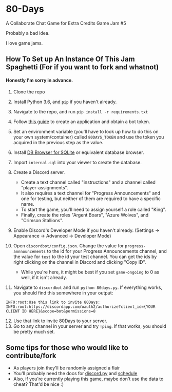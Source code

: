 # 80-Days
A Collaborate Chat Game for Extra Credits Game Jam #5

Probably a bad idea.

I love game jams.

## How To Set up An Instance Of This Jam Spaghetti (For if you want to fork and whatnot)
#### Honestly I'm sorry in advance.
1. Clone the repo
2. Install Python 3.6, and `pip` if you haven't already.
3. Navigate to the repo, and run `pip install -r requirements.txt`
4. Follow [this guide](https://discordpy.readthedocs.io/en/latest/discord.html#discord-intro) to create an application and obtain a bot token.
5. Set an environment variable (you'll have to look up how to do this on your own system/container) called `80DAYS_TOKEN` and use the token you acquired in the previous step as the value.

6. Install [DB Browser for SQLite](https://sqlitebrowser.org/) or equivalent database browser.
7. Import `internal.sql` into your viewer to create the database.
8. Create a Discord server.
    * Create a text channel called "instructions" and a channel called "player-assignments".
    * It also requires a text channel for "Progress Announcements" and one for testing, but neither of them are required to have a specific name.
    * To start the game, you'll need to assign yourself a role called "King".
    * Finally, create the roles "Argent Boars", "Azure Wolves", and "Crimson Stallions".
9. Enable Discord's Developer Mode if you haven't already. (Settings -> Appearance -> Advanced -> Developer Mode)
10. Open `discordbot/config.json`. Change the value for `progress-annnouncements` to the id for your Progress Announcements channel, and the value for `test` to the id your test channel. You can get the ids by right clicking on the channel in Discord and clicking "Copy ID".
    * While you're here, it might be best if you set `game-ongoing` to 0 as well, if it isn't already.
11. Navigate to `discordbot` and run `python 80days.py`. If everything works, you should find this somewhere in your output:
```
INFO:root:Use this link to invite 80Days:
INFO:root:https://discordapp.com/oauth2/authorize?client_id={YOUR CLIENT ID HERE}&scope=bot&permissions=8
```
12. Use that link to invite 80Days to your server.
13. Go to any channel in your server and try `!ping`. If that works, you should be pretty much set.

## Some tips for those who would like to contribute/fork
* As players join they'll be randomly assigned a flair
* You'll probably need the docs for [discord.py](https://discordpy.readthedocs.io/en/latest/) and [schedule](https://schedule.readthedocs.io/en/stable/)
* Also, if you're currently playing this game, maybe don't use the data to cheat? That'd be nice :)
